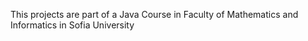 
This projects are part of a Java Course in Faculty of Mathematics and Informatics in Sofia University
